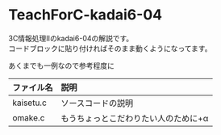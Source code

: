 # TeachForC-kadai6-04
3C情報処理Ⅱのkadai6-04の解説です。\
コードブロックに貼り付ければそのまま動くようになってます。

あくまでも一例なので参考程度に

| ファイル名 | 説明 |
|:---|:---|
|kaisetu.c|ソースコードの説明|
|omake.c|もうちょっとこだわりたい人のために+α|


